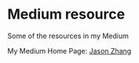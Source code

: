# Medium resource
Some of the resources in my Medium

My Medium Home Page: [Jason Zhang](https://saneryee-studio.medium.com/)
